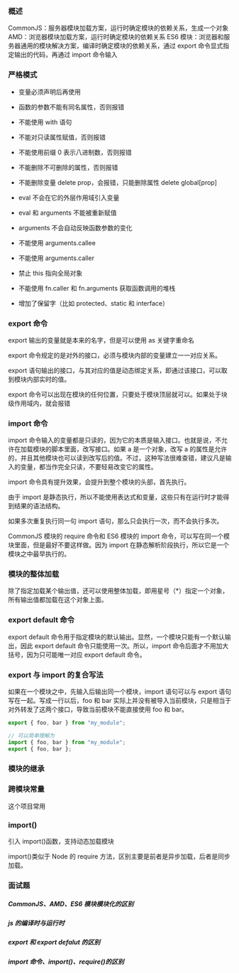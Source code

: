 ### 概述

CommonJS：服务器模块加载方案，运行时确定模块的依赖关系，生成一个对象
AMD：浏览器模块加载方案，运行时确定模块的依赖关系
ES6 模块：浏览器和服务器通用的模块解决方案，编译时确定模块的依赖关系，通过 export 命令显式指定输出的代码，再通过 import 命令输入

### 严格模式

- 变量必须声明后再使用

- 函数的参数不能有同名属性，否则报错

- 不能使用 with 语句

- 不能对只读属性赋值，否则报错

- 不能使用前缀 0 表示八进制数，否则报错

- 不能删除不可删除的属性，否则报错

- 不能删除变量 delete prop，会报错，只能删除属性 delete global[prop]

- eval 不会在它的外层作用域引入变量

- eval 和 arguments 不能被重新赋值

- arguments 不会自动反映函数参数的变化

- 不能使用 arguments.callee

- 不能使用 arguments.caller

- 禁止 this 指向全局对象

- 不能使用 fn.caller 和 fn.arguments 获取函数调用的堆栈

- 增加了保留字（比如 protected、static 和 interface）

### export 命令

export 输出的变量就是本来的名字，但是可以使用 as 关键字重命名

export 命令规定的是对外的接口，必须与模块内部的变量建立一一对应关系。

export 语句输出的接口，与其对应的值是动态绑定关系，即通过该接口，可以取到模块内部实时的值。

export 命令可以出现在模块的任何位置，只要处于模块顶层就可以。如果处于块级作用域内，就会报错

### import 命令

import 命令输入的变量都是只读的，因为它的本质是输入接口。也就是说，不允许在加载模块的脚本里面，改写接口。如果 a 是一个对象，改写 a 的属性是允许的，并且其他模块也可以读到改写后的值。不过，这种写法很难查错，建议凡是输入的变量，都当作完全只读，不要轻易改变它的属性。

import 命令具有提升效果，会提升到整个模块的头部，首先执行。

由于 import 是静态执行，所以不能使用表达式和变量，这些只有在运行时才能得到结果的语法结构。

如果多次重复执行同一句 import 语句，那么只会执行一次，而不会执行多次。

CommonJS 模块的 require 命令和 ES6 模块的 import 命令，可以写在同一个模块里面，但是最好不要这样做。因为 import 在静态解析阶段执行，所以它是一个模块之中最早执行的。

### 模块的整体加载

除了指定加载某个输出值，还可以使用整体加载，即用星号（\*）指定一个对象，所有输出值都加载在这个对象上面。

### export default 命令

export default 命令用于指定模块的默认输出。显然，一个模块只能有一个默认输出，因此 export default 命令只能使用一次。所以，import 命令后面才不用加大括号，因为只可能唯一对应 export default 命令。

### export 与 import 的复合写法

如果在一个模块之中，先输入后输出同一个模块，import 语句可以与 export 语句写在一起。写成一行以后，foo 和 bar 实际上并没有被导入当前模块，只是相当于对外转发了这两个接口，导致当前模块不能直接使用 foo 和 bar。

```js
export { foo, bar } from "my_module";

// 可以简单理解为
import { foo, bar } from "my_module";
export { foo, bar };
```

### 模块的继承

### 跨模块常量

这个项目常用

### import()

引入 import()函数，支持动态加载模块

import()类似于 Node 的 require 方法，区别主要是前者是异步加载，后者是同步加载。

### 面试题

##### CommonJS、AMD、ES6 模块模块化的区别

##### js 的编译时与运行时

##### export 和 export defalut 的区别

##### import 命令、import()、require()的区别
